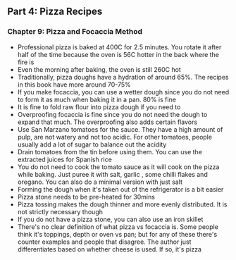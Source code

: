 ## Part 4: Pizza Recipes

### Chapter 9: Pizza and Focaccia Method

- Professional pizza is baked at 400C for 2.5 minutes. You rotate it after half of the time because the oven is 56C hotter in the back where the fire is
- Even the morning after baking, the oven is still 260C hot
- Traditionally, pizza doughs have a hydration of around 65%. The recipes in this book have more around 70-75%
- If you make focaccia, you can use a wetter dough since you do not need to form it as much when baking it in a pan. 80% is fine
- It is fine to fold raw flour into pizza dough if you need to
- Overproofing focaccia is fine since you do not need the dough to expand that much. The overproofing also adds certain flavors
- Use San Marzano tomatoes for the sauce. They have a high amount of pulp, are not watery and not too acidic. For other tomatoes, people usually add a lot of sugar to balance out the acidity
- Drain tomatoes from the tin before using them. You can use the extracted juices for Spanish rice
- You do not need to cook the tomato sauce as it will cook on the pizza while baking. Just puree it with salt, garlic , some chilli flakes and oregano. You can also do a minimal version with just salt
- Forming the dough when it's taken out of the refrigerator is a bit easier
- Pizza stone needs to be pre-heated for 30mins
- Pizza tossing makes the dough thinner and more evenly distributed. It is not strictly necessary though
- If you do not have a pizza stone, you can also use an iron skillet
- There's no clear definition of what pizza vs focaccia is. Some people think it's toppings, depth or oven vs pan; but for any of these there's counter examples and people that disagree. The author just differentiates based on whether cheese is used. If so, it's pizza
